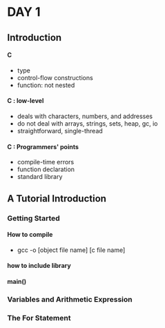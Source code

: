 # DAY 1
## Introduction
#### C
- type
- control-flow constructions
- function: not nested
#### C : low-level
- deals with characters, numbers, and addresses
- do not deal with arrays, strings, sets, heap, gc, io
- straightforward, single-thread
#### C : Programmers' points
- compile-time errors
- function declaration
- standard library
## A Tutorial Introduction
### Getting Started
#### How to compile
- gcc -o [object file name] [c file name]
#### how to include library
#### main()
### Variables and Arithmetic Expression
### The For Statement

